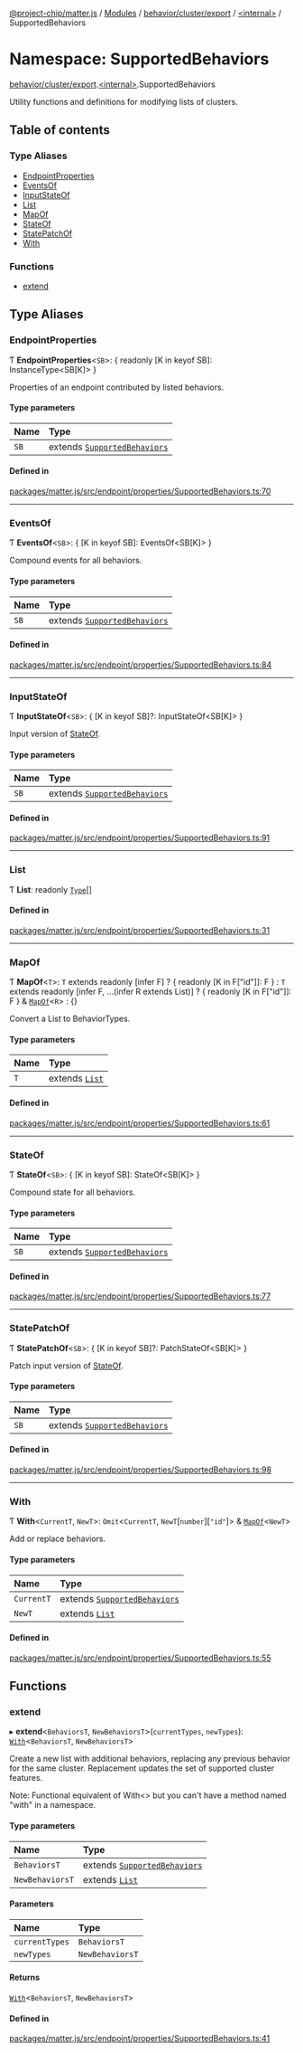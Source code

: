 [@project-chip/matter.js](../README.md) / [Modules](../modules.md) / [behavior/cluster/export](behavior_cluster_export.md) / [\<internal\>](behavior_cluster_export._internal_.md) / SupportedBehaviors

# Namespace: SupportedBehaviors

[behavior/cluster/export](behavior_cluster_export.md).[\<internal\>](behavior_cluster_export._internal_.md).SupportedBehaviors

Utility functions and definitions for modifying lists of clusters.

## Table of contents

### Type Aliases

- [EndpointProperties](behavior_cluster_export._internal_.SupportedBehaviors.md#endpointproperties)
- [EventsOf](behavior_cluster_export._internal_.SupportedBehaviors.md#eventsof)
- [InputStateOf](behavior_cluster_export._internal_.SupportedBehaviors.md#inputstateof)
- [List](behavior_cluster_export._internal_.SupportedBehaviors.md#list)
- [MapOf](behavior_cluster_export._internal_.SupportedBehaviors.md#mapof)
- [StateOf](behavior_cluster_export._internal_.SupportedBehaviors.md#stateof)
- [StatePatchOf](behavior_cluster_export._internal_.SupportedBehaviors.md#statepatchof)
- [With](behavior_cluster_export._internal_.SupportedBehaviors.md#with)

### Functions

- [extend](behavior_cluster_export._internal_.SupportedBehaviors.md#extend)

## Type Aliases

### EndpointProperties

Ƭ **EndpointProperties**\<`SB`\>: \{ readonly [K in keyof SB]: InstanceType\<SB[K]\> }

Properties of an endpoint contributed by listed behaviors.

#### Type parameters

| Name | Type |
| :------ | :------ |
| `SB` | extends [`SupportedBehaviors`](behavior_cluster_export._internal_.md#supportedbehaviors) |

#### Defined in

[packages/matter.js/src/endpoint/properties/SupportedBehaviors.ts:70](https://github.com/project-chip/matter.js/blob/0c058ae17fdba4c0b89b8b13c309011d51782299/packages/matter.js/src/endpoint/properties/SupportedBehaviors.ts#L70)

___

### EventsOf

Ƭ **EventsOf**\<`SB`\>: \{ [K in keyof SB]: EventsOf\<SB[K]\> }

Compound events for all behaviors.

#### Type parameters

| Name | Type |
| :------ | :------ |
| `SB` | extends [`SupportedBehaviors`](behavior_cluster_export._internal_.md#supportedbehaviors) |

#### Defined in

[packages/matter.js/src/endpoint/properties/SupportedBehaviors.ts:84](https://github.com/project-chip/matter.js/blob/0c058ae17fdba4c0b89b8b13c309011d51782299/packages/matter.js/src/endpoint/properties/SupportedBehaviors.ts#L84)

___

### InputStateOf

Ƭ **InputStateOf**\<`SB`\>: \{ [K in keyof SB]?: InputStateOf\<SB[K]\> }

Input version of [StateOf](behavior_cluster_export._internal_.SupportedBehaviors.md#stateof).

#### Type parameters

| Name | Type |
| :------ | :------ |
| `SB` | extends [`SupportedBehaviors`](behavior_cluster_export._internal_.md#supportedbehaviors) |

#### Defined in

[packages/matter.js/src/endpoint/properties/SupportedBehaviors.ts:91](https://github.com/project-chip/matter.js/blob/0c058ae17fdba4c0b89b8b13c309011d51782299/packages/matter.js/src/endpoint/properties/SupportedBehaviors.ts#L91)

___

### List

Ƭ **List**: readonly [`Type`](../interfaces/behavior_export.Behavior.Type.md)[]

#### Defined in

[packages/matter.js/src/endpoint/properties/SupportedBehaviors.ts:31](https://github.com/project-chip/matter.js/blob/0c058ae17fdba4c0b89b8b13c309011d51782299/packages/matter.js/src/endpoint/properties/SupportedBehaviors.ts#L31)

___

### MapOf

Ƭ **MapOf**\<`T`\>: `T` extends readonly [infer F] ? \{ readonly [K in F["id"]]: F } : `T` extends readonly [infer F, ...(infer R extends List)] ? \{ readonly [K in F["id"]]: F } & [`MapOf`](behavior_cluster_export._internal_.SupportedBehaviors.md#mapof)\<`R`\> : {}

Convert a List to BehaviorTypes.

#### Type parameters

| Name | Type |
| :------ | :------ |
| `T` | extends [`List`](behavior_cluster_export._internal_.SupportedBehaviors.md#list) |

#### Defined in

[packages/matter.js/src/endpoint/properties/SupportedBehaviors.ts:61](https://github.com/project-chip/matter.js/blob/0c058ae17fdba4c0b89b8b13c309011d51782299/packages/matter.js/src/endpoint/properties/SupportedBehaviors.ts#L61)

___

### StateOf

Ƭ **StateOf**\<`SB`\>: \{ [K in keyof SB]: StateOf\<SB[K]\> }

Compound state for all behaviors.

#### Type parameters

| Name | Type |
| :------ | :------ |
| `SB` | extends [`SupportedBehaviors`](behavior_cluster_export._internal_.md#supportedbehaviors) |

#### Defined in

[packages/matter.js/src/endpoint/properties/SupportedBehaviors.ts:77](https://github.com/project-chip/matter.js/blob/0c058ae17fdba4c0b89b8b13c309011d51782299/packages/matter.js/src/endpoint/properties/SupportedBehaviors.ts#L77)

___

### StatePatchOf

Ƭ **StatePatchOf**\<`SB`\>: \{ [K in keyof SB]?: PatchStateOf\<SB[K]\> }

Patch input version of [StateOf](behavior_cluster_export._internal_.SupportedBehaviors.md#stateof).

#### Type parameters

| Name | Type |
| :------ | :------ |
| `SB` | extends [`SupportedBehaviors`](behavior_cluster_export._internal_.md#supportedbehaviors) |

#### Defined in

[packages/matter.js/src/endpoint/properties/SupportedBehaviors.ts:98](https://github.com/project-chip/matter.js/blob/0c058ae17fdba4c0b89b8b13c309011d51782299/packages/matter.js/src/endpoint/properties/SupportedBehaviors.ts#L98)

___

### With

Ƭ **With**\<`CurrentT`, `NewT`\>: `Omit`\<`CurrentT`, `NewT`[`number`][``"id"``]\> & [`MapOf`](behavior_cluster_export._internal_.SupportedBehaviors.md#mapof)\<`NewT`\>

Add or replace behaviors.

#### Type parameters

| Name | Type |
| :------ | :------ |
| `CurrentT` | extends [`SupportedBehaviors`](behavior_cluster_export._internal_.md#supportedbehaviors) |
| `NewT` | extends [`List`](behavior_cluster_export._internal_.SupportedBehaviors.md#list) |

#### Defined in

[packages/matter.js/src/endpoint/properties/SupportedBehaviors.ts:55](https://github.com/project-chip/matter.js/blob/0c058ae17fdba4c0b89b8b13c309011d51782299/packages/matter.js/src/endpoint/properties/SupportedBehaviors.ts#L55)

## Functions

### extend

▸ **extend**\<`BehaviorsT`, `NewBehaviorsT`\>(`currentTypes`, `newTypes`): [`With`](behavior_cluster_export._internal_.SupportedBehaviors.md#with)\<`BehaviorsT`, `NewBehaviorsT`\>

Create a new list with additional behaviors, replacing any previous
behavior for the same cluster.  Replacement updates the set of supported
cluster features.

Note: Functional equivalent of With<> but you can't have a method named
"with" in a namespace.

#### Type parameters

| Name | Type |
| :------ | :------ |
| `BehaviorsT` | extends [`SupportedBehaviors`](behavior_cluster_export._internal_.md#supportedbehaviors) |
| `NewBehaviorsT` | extends [`List`](behavior_cluster_export._internal_.SupportedBehaviors.md#list) |

#### Parameters

| Name | Type |
| :------ | :------ |
| `currentTypes` | `BehaviorsT` |
| `newTypes` | `NewBehaviorsT` |

#### Returns

[`With`](behavior_cluster_export._internal_.SupportedBehaviors.md#with)\<`BehaviorsT`, `NewBehaviorsT`\>

#### Defined in

[packages/matter.js/src/endpoint/properties/SupportedBehaviors.ts:41](https://github.com/project-chip/matter.js/blob/0c058ae17fdba4c0b89b8b13c309011d51782299/packages/matter.js/src/endpoint/properties/SupportedBehaviors.ts#L41)
